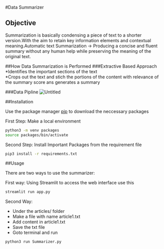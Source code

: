 #Data Summarizer

## Objective
Summarization is basically condensing a piece of text to a shorter version.With the aim to retain key information elements and contextual meaning.Automatic text Summarization -> Producing a concise and fluent summary without any human help while preserving the meaning of the original text.

##How Data Summarization is Performed
###Extractive Based Approach 
*Identifies the important sections of the text  
*Crops out the text and stich the portions of the content with relevance of the summary score ans generates a summary 

###Data Pipline
![Untitled](https://user-images.githubusercontent.com/54850155/176252322-df443786-7795-4853-8f90-dd3f5509431e.png)

##Installation

Use the package manager [pip](https://pip.pypa.io/en/stable/) to download the neccessary packages 



First Step: Make a local environment

```bash
python3 -m venv packages
source packages/bin/activate
```
Second Step: Install Important Packages from the requirement file 

```bash
pip3 install -r requirements.txt
```

##Usage 

There are two ways to use the summarizer:

First way: Using Streamlit to access the web interface use this

```bash
streamlit run app.py
```
Second Way:

- Under the articles/ folder
- Make a file with name article1.txt
- Add content in article1.txt
- Save the txt file 
- Goto terminal and run

```bash
python3 run Summarizer.py
```









